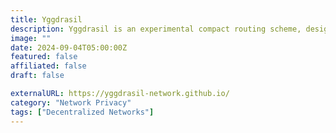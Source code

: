 ```yaml
---
title: Yggdrasil
description: Yggdrasil is an experimental compact routing scheme, designed for future-proof, decentralized networking and large-scale mesh networks.
image: ""
date: 2024-09-04T05:00:00Z
featured: false
affiliated: false
draft: false

externalURL: https://yggdrasil-network.github.io/
category: "Network Privacy"
tags: ["Decentralized Networks"]
---
```

